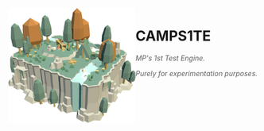 <img src="Resources/Logo/Camps1te 400.png" align="left" width="256" />

# CAMPS1TE

> _MP's 1st Test Engine._
>
> _Purely for experimentation purposes._
